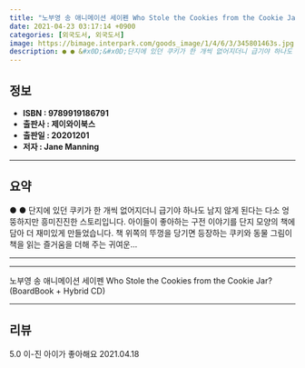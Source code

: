 ```yaml
---
title: "노부영 송 애니메이션 세이펜 Who Stole the Cookies from the Cookie Jar? (BoardBook + Hybrid CD)"
date: 2021-04-23 03:17:14 +0900
categories: [외국도서, 외국도서]
image: https://bimage.interpark.com/goods_image/1/4/6/3/345801463s.jpg
description: ● ● &#x0D;&#x0D;단지에 있던 쿠키가 한 개씩 없어지더니 급기야 하나도 남지 않게 된다는 다소 엉뚱하지만 흥미진진한 스토리입니다. 아이들이 좋아하는 구전 이야기를 단지 모양의 책에 담아 더 재미있게 만들었습니다. 책 위쪽의 뚜껑을 당기면 등장하는 쿠키와 동물 그림이 책을
---
```


## **정보**

- **ISBN : 9789919186791**
- **출판사 : 제이와이북스**
- **출판일 : 20201201**
- **저자 : Jane Manning**

------



## **요약**

●  ●  &#x0D;&#x0D;단지에 있던 쿠키가 한 개씩 없어지더니 급기야 하나도 남지 않게 된다는 다소 엉뚱하지만 흥미진진한 스토리입니다. 아이들이 좋아하는 구전 이야기를 단지 모양의 책에 담아 더 재미있게 만들었습니다. 책 위쪽의 뚜껑을 당기면 등장하는 쿠키와 동물 그림이 책을 읽는 즐거움을 더해 주는 귀여운... 

------



------


노부영 송 애니메이션 세이펜 Who Stole the Cookies from the Cookie Jar? (BoardBook + Hybrid CD) 

------


## **리뷰** 

5.0 이-진 아이가 좋아해요 2021.04.18 <br/>
